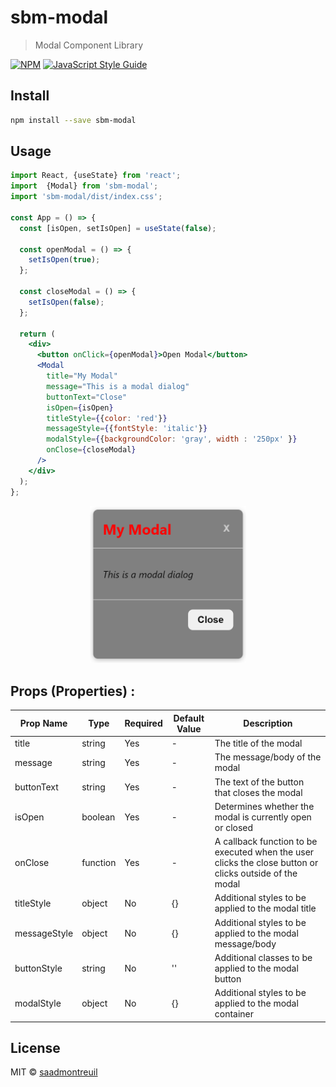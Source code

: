 # sbm-modal

> Modal Component Library

[![NPM](https://img.shields.io/npm/v/sbm-modal.svg)](https://www.npmjs.com/package/sbm-modal) [![JavaScript Style Guide](https://img.shields.io/badge/code_style-standard-brightgreen.svg)](https://standardjs.com)

## Install

```bash
npm install --save sbm-modal
```

## Usage

```jsx
import React, {useState} from 'react';
import  {Modal} from 'sbm-modal';
import 'sbm-modal/dist/index.css';

const App = () => {
  const [isOpen, setIsOpen] = useState(false);

  const openModal = () => {
    setIsOpen(true);
  };

  const closeModal = () => {
    setIsOpen(false);
  };

  return (
    <div>
      <button onClick={openModal}>Open Modal</button>
      <Modal
        title="My Modal"
        message="This is a modal dialog"
        buttonText="Close"
        isOpen={isOpen}
        titleStyle={{color: 'red'}}
        messageStyle={{fontStyle: 'italic'}}
        modalStyle={{backgroundColor: 'gray', width : '250px' }}
        onClose={closeModal}
      />
    </div>
  );
};
```
<div align="center">
  <img src="./example.png" width="250px">
</div>


## Props (Properties) :

| Prop Name | Type | Required | Default Value | Description |
| --- | --- | --- | --- | --- |
| title | string | Yes | - | The title of the modal |
| message | string | Yes | - | The message/body of the modal |
| buttonText | string | Yes | - | The text of the button that closes the modal |
| isOpen | boolean | Yes | - | Determines whether the modal is currently open or closed |
| onClose | function | Yes | - | A callback function to be executed when the user clicks the close button or clicks outside of the modal |
| titleStyle | object | No | {} | Additional styles to be applied to the modal title |
| messageStyle | object | No | {} | Additional styles to be applied to the modal message/body |
| buttonStyle | string | No | '' | Additional classes to be applied to the modal button |
| modalStyle | object | No | {} | Additional styles to be applied to the modal container |

## License

MIT © [saadmontreuil](https://github.com/saadmontreuil)
